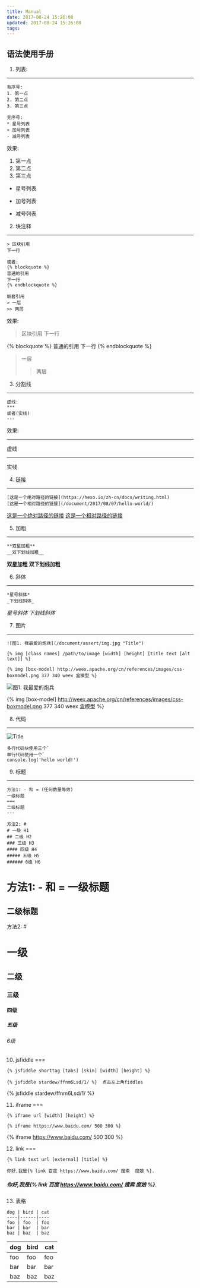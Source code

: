 ```yaml
---
title: Manual
date: 2017-08-24 15:26:08
updated: 2017-08-24 15:26:08
tags:
---
```


语法使用手册
---

1. 列表:
---
```
有序号:
1. 第一点
2. 第二点
3. 第三点

无序号:
* 星号列表
+ 加号列表
- 减号列表
```
效果:
1. 第一点
2. 第二点
3. 第三点
* 星号列表
+ 加号列表
- 减号列表

2. 块注释
---
```
> 区块引用
下一行

或者:
{% blockquote %}
普通的引用
下一行
{% endblockquote %}

嵌套引用
> 一层
>> 两层
```
效果:
> 区块引用
  下一行

{% blockquote %}
普通的引用
下一行
{% endblockquote %}

> 一层
>> 两层
>

3. 分割线
---
```
虚线:
***
或者(实线)
---
```
效果:

***
虚线

---
实线


4. 链接
---
```
[这是一个绝对路径的链接](https://hexo.io/zh-cn/docs/writing.html)
[这是一个相对路径的链接](/document/2017/08/07/hello-world/)
```
[这是一个绝对路径的链接](https://hexo.io/zh-cn/docs/writing.html)
[这是一个相对路径的链接](/document/2017/08/07/hello-world/)

5. 加粗
---
```
**双星加粗**
__双下划线加粗__
```
**双星加粗**
__双下划线加粗__

6. 斜体
---

```
*星号斜体*
_下划线斜体_
```
*星号斜体*
_下划线斜体_

7. 图片
---
```
![图1. 我最爱的炮兵](/document/assert/img.jpg "Title")

{% img [class names] /path/to/image [width] [height] [title text [alt text]] %}

{% img [box-model] http://weex.apache.org/cn/references/images/css-boxmodel.png 377 340 weex 盒模型 %}
```
![图1. 我最爱的炮兵](/document/assert/img.jpg "Title")

{% img [box-model] http://weex.apache.org/cn/references/images/css-boxmodel.png 377 340 weex 盒模型 %}

8. 代码
---
![](/document/assert/code.png "Title")
```
多行代码块使用三个`
单行代码使用一个`
console.log('hello world!')
```

9. 标题
---
```
方法1: - 和 = (任何数量等效)
一级标题
===
二级标题
---

方法2: #
# 一级 H1
## 二级 H2
### 三级 H3
#### 四级 H4
##### 五级 H5
###### 6级 H6
```
方法1: - 和 =
一级标题
===
二级标题
---

方法2: #
# 一级
## 二级
### 三级
#### 四级
##### 五级
###### 6级

10. jsfiddle
===
```
{% jsfiddle shorttag [tabs] [skin] [width] [height] %}

{% jsfiddle stardew/ffnm6Lsd/1/ %}  点击左上角fiddles
```
{% jsfiddle stardew/ffnm6Lsd/1/ %}

11. iframe
===
```
{% iframe url [width] [height] %}

{% iframe https://www.baidu.com/ 500 300 %}
```

{% iframe https://www.baidu.com/ 500 300 %}

12. link
===
```
{% link text url [external] [title] %}

你好,我是{% link 百度 https://www.baidu.com/ 搜索  度娘 %}.
```

##### 你好,我是{% link 百度 https://www.baidu.com/ 搜索  度娘 %}.

13. 表格

```
dog | bird | cat
----|------|----
foo | foo  | foo
bar | bar  | bar
baz | baz  | baz
```

dog | bird | cat
----|------|----
foo | foo  | foo
bar | bar  | bar
baz | baz  | baz
